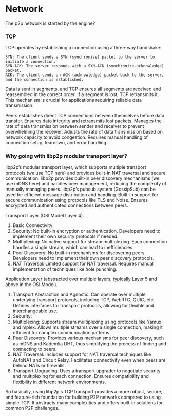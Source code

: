 # Network

The p2p network is started by the engine?

### TCP 

TCP operates by establishing a connection using a three-way handshake:

    SYN: The client sends a SYN (synchronize) packet to the server to initiate a connection.
    SYN-ACK: The server responds with a SYN-ACK (synchronize-acknowledge) packet.
    ACK: The client sends an ACK (acknowledge) packet back to the server, and the connection is established.

Data is sent in segments, and TCP ensures all segments are received and reassembled in the correct order. If a segment is lost, TCP retransmits it. This mechanism is crucial for applications requiring reliable data transmission.

Peers establishes direct TCP connections between themselves before data transfer. Ensures data integrity and retransmits lost packets. Manages the rate of data transmission between sender and receiver to prevent overwhelming the receiver. Adjusts the rate of data transmission based on network capacity to avoid congestion. Requires manual handling of connection setup, teardown, and error handling.

### Why going with libp2p modular transport layer?

libp2p’s modular transport layer, which supports multiple transport protocols (we use TCP here) and provides built-in NAT traversal and secure communication. libp2p provides built-in peer discovery mechanisms (we use mDNS here) and handles peer management, reducing the complexity of manually managing peers. libp2p’s pubsub system (GossipSub) can be used for efficient message distribution and handling. Built-in support for secure communication using protocols like TLS and Noise. Ensures encrypted and authenticated connections between peers.

Transport Layer (OSI Model Layer 4).
1. Basic Connectivity: 
2. Security: No built-in encryption or authentication. Developers need to implement their own security protocols if needed.
3. Multiplexing: No native support for stream multiplexing. Each connection handles a single stream, which can lead to inefficiencies.
4. Peer Discovery: No built-in mechanisms for discovering peers. Developers need to implement their own peer discovery protocols.
5. NAT Traversal: Limited support for NAT traversal. Requires manual implementation of techniques like hole punching.

Application Layer (abstracted over multiple layers, typically Layer 5 and above in the OSI Model).
1. Transport Abstraction and Agnostic: Can operate over multiple underlying transport protocols, including TCP, WebRTC, QUIC, etc. Defines interfaces for transport protocols, allowing for flexible and interchangeable use.
2. Security: 
3. Multiplexing: Supports stream multiplexing using protocols like Yamux and mplex. Allows multiple streams over a single connection, making it efficient for complex communication patterns.
4. Peer Discovery: Provides various mechanisms for peer discovery, such as mDNS and Kademlia DHT, thus simplifying the process of finding and connecting to peers.
5. NAT Traversal: Includes support for NAT traversal techniques like AutoNAT and Circuit Relay. Facilitates connectivity even when peers are behind NATs or firewalls.
6. Transport Upgrading: Uses a transport upgrader to negotiate security and multiplexing for each connection. Ensures compatibility and flexibility in different network environments.

So basically, using libp2p's TCP transport provides a more robust, secure, and feature-rich foundation for building P2P networks compared to using simple TCP. It abstracts many complexities and offers built-in solutions for common P2P challenges. 
